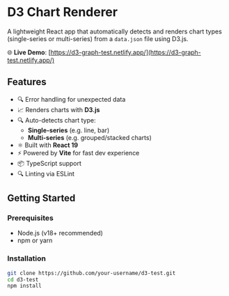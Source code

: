 # D3 Chart Renderer

A lightweight React app that automatically detects and renders chart types (single-series or multi-series) from a `data.json` file using D3.js.

🌐 **Live Demo**: [https://d3-graph-test.netlify.app/](https://d3-graph-test.netlify.app/)

## Features

- 🔍 Error handling for unexpected data
- 📈 Renders charts with **D3.js**
- 🔍 Auto-detects chart type:
  - **Single-series** (e.g. line, bar)
  - **Multi-series** (e.g. grouped/stacked charts)
- ⚛️ Built with **React 19**
- ⚡ Powered by **Vite** for fast dev experience
- 📦 TypeScript support
- 🔍 Linting via ESLint

## Getting Started

### Prerequisites

- Node.js (v18+ recommended)
- npm or yarn

### Installation

```bash
git clone https://github.com/your-username/d3-test.git
cd d3-test
npm install
